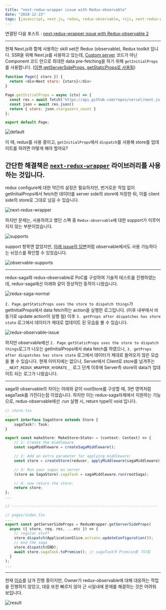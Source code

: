 ```yaml
---
title: "next-redux-wrapper issue with Redux-observable"
date: "2020-12-23"
tags: [javascript, next.js, redux, redux-observable, rxjs, next-redux-wrapper]
---
```


연결된 다음 포스트 : [next-redux-wrapper issue with Redux-observable 2](/posts/next-redux-wrapper2)

---

현재 Next.js와 함께 사용하는 skill set은 Redux (observable), Redux toolkit 입니다.
SSR을 위해 Next.js를 사용하고 있는데, [Custom server](https://nextjs.org/docs/advanced-features/custom-server) 코드가 아닌 Component 코드 만으로 최대한 data pre-fetching을 하기 위해 `getInitialProps`를 사용합니다. ([이젠 getServerSideProps, getStaticProps로 사용됨](https://nextjs.org/docs/api-reference/data-fetching/getInitialProps))

```javascript
function Page({ stars }) {
  return <div>Next stars: {stars}</div>
}

Page.getInitialProps = async (ctx) => {
  const res = await fetch('https://api.github.com/repos/vercel/next.js')
  const json = await res.json()
  return { stars: json.stargazers_count }
};

export default Page;
```

![default](./default.png)

이 때, redux를 사용 중이고, `getInitialProps`에서 `dispatch`를 사용해 store를 업데이트를 하려면 어떻게 해야 할까요?

## 간단한 해결책은 [`next-redux-wrapper`](https://github.com/kirill-konshin/next-redux-wrapper) 라이브러리를 사용하는 것입니다.

redux configure에 대한 약간의 설정은 필요하지만, 번거로운 작업 없이 getInitialProps에서 fetch한 데이터를 server side의 store에 저장한 뒤, 이를 client side의 store로 그대로 넘길 수 있습니다.

![next-redux-wrapper](./next-redux-wrapper.png)

하지만 문제는, 사용하려고 했던 스펙 중 `Redux-observable`에 대한 support가 이루어지지 않는 부분이었습니다.

![supports](./supports.png)

support 항목엔 없었지만, [아래 issue의 답변](https://github.com/kirill-konshin/next-redux-wrapper/issues/303)처럼 observable에서도 사용 가능하다는 뉘앙스를 확인할 수 있었습니다.

![observable-supports](./observable-supports.png)

---

redux-saga와 redux-observable로 PoC를 구성하여 기술적 테스트를 진행하였는데, redux-saga에선 아래와 같이 정상적인 동작이 나왔습니다.

![redux-saga-normal](./redux-saga-normal.png)

`2. Page.getStaticProps uses the store to dispatch things`가 getInitialProps에서 data fetch하는 action을 실행한 로그입니다. (이후 내부에서 비동기로 update action이 실행 됨) 이후 `3. getProps after dispatches has store state` 로그에서 데이터가 제대로 업데이트 된 모습을 볼 수 있습니다.

![redux-observable-issue](./redux-observable-issue.png)

하지만 observable에선 `2. Page.getStaticProps uses the store to dispatch things`로그가 나오는 getInitialProps에서 data fetch를 하였으나, `3. getProps after dispatches has store state` 로그에서 데이터가 제대로 들어오지 않은 모습을 볼 수 있습니다. 현재 이미지에는 없으나, Server에서 Client로 store를 넘겨주는 `__NEXT_REDUX_WRAPPER_HYDRATE__` 로그 단계 이후에 Server측 store의 data가 업데이트 되는 로그가 나왔습니다.

---

saga와 observable의 차이는 아래와 같이 rootStore를 구성할 때, 3번 영역처럼 sagaTask를 가진다는점 이었습니다.
하지만 이는 redux-saga자체에서 지원하는 기능으로, redux-observable에선 .run 실행 시, return type이 void 입니다.

```javascript
// store.tsx
...
export interface SagaStore extends Store {
    sagaTask?: Task;
}

export const makeStore: MakeStore<State> = (context: Context) => {
    // 1: Create the middleware
    const sagaMiddleware = createSagaMiddleware();

    // 2: Add an extra parameter for applying middleware:
    const store = createStore(reducer, applyMiddleware(sagaMiddleware));

    // 3: Run your sagas on server
    (store as SagaStore).sagaTask = sagaMiddleware.run(rootSaga);

    // 4: now return the store:
    return store;
};
...

// ------------------------------------------------------------------

// pages/index.tsx
...
export const getServerSideProps = ReduxWrapper.getServerSideProps(
  async ({ store, req, res, ...etc }) => {
    // regular stuff
    store.dispatch(ApplicationSlice.actions.updateConfiguration());
    // end the saga
    store.dispatch(END);
    await store.sagaTask.toPromise(); // sagaTask의 Promise를 기다림
  }
);
...
```

---

현재 [이슈](https://github.com/kirill-konshin/next-redux-wrapper/issues/307)를 남겨 진행 중이지만, Owner가 redux-observable에 대해 대응하는 작업을 진행하지 않았고, 대응 또한 빠르지 않아 근 시일내에 문제를 해결하는 것은 어려워 보입니다.

![result](./result.png)
